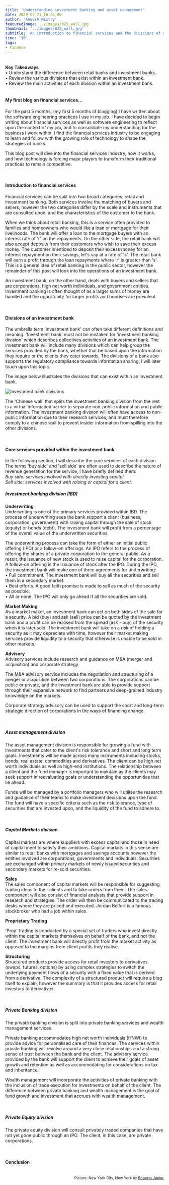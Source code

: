 ```yaml
---
title: 'Understanding investment banking and asset management'
date: 2020-09-21 16:34:00
author: 'Aneesh Mistry'
featuredImage: ../images/025_wall.jpg
thumbnail: '../images/025_wall.jpg'
subtitle: 'An introduction to financial services and the divisions of an investment bank.'
time: '10'
tags:
- Finance
---
```

<br>
<strong>Key Takeaways</strong><br>
&#8226; Understand the difference between retail banks and investment banks.<br>
&#8226; Review the various divisions that exist within an investment bank.<br>
&#8226; Review the main activities of each division within an investment bank.<br>

<br>
<h4>My first blog on financial services...</h4>
<p>
For the past 5 months, (my first 5 months of blogging) I have written about the software engineering practices I use in my job. I have decided to begin writing about financial services as well as software engineering to reflect upon the context of my job, and to consolidate my understanding for the business I work within. I find the financial services industry to be engaging to learn and follow with the growing role of technology to shape the strategies of banks.
</p>
<p>
This blog post will dive into the financial services industry, how it works, and how technology is forcing major players to transform their traditional practices to remain competitive.
</p>

<br>
<h4>Introduction to financial services</h4>
<p>
Financial services can be split into two broad categories: retail and investment banking. Both services involve the matching of buyers and sellers, however the two categories differ by the scale and instruments that are consulted upon, and the characteristics of the customer to the bank.
</p>
<p>
When we think about retail banking, this is a service often provided to families and homeowners who would like a loan or mortgage for their livelihoods. The bank will offer a loan to the mortgage buyers with an interest rate of 'r' on the repayments. On the other side, the retail bank will also accept deposits from their customers who wish to save their excess money. The customer is enticed to deposit their excess money for an interest repayment on their savings, let's say at a rate of 's'. The retail bank will earn a profit through the loan repayments where 'r' is greater than 's'. This is a general idea of retail banking in the public sector, however the remainder of this post will look into the operations of an investment bank.
</p>
<p>
An investment bank, on the other hand, deals with buyers and sellers that are corporations, high net worth individuals, and government entities. Investment banking is often thought of as a larger sums of money are handled and the opportunity for larger profits and bonuses are prevalent. 
</p>

<br>
<h4>Divisions of an investment bank</h4>
<p>
The umbrella term 'investment bank' can often take different definitions and meaning. 'Investment bank' must not be mistaken for 'investment banking division' which describes collectives activities of an investment bank. The investment bank will include many divisions which can help group the services provided by the bank, whether that be based upon the information they require or the clients they cater towards. The divisions of a bank also supports the regulatory compliance towards information sharing, I will later touch upon this topic.
</p>
<p>
The image below illustrates the divisions that can exist within an investment bank. 

![Investment bank divisions](../../src/images/025_divisions.png)

The 'Chinese wall' that splits the investment banking division from the rest is a virtual information barrier to separate non-public information and public information. The investment banking division will often have access to non-public information due to their research services, and must therefore comply to a chinese wall to prevent insider information from spilling into the other divisions.
</p>
<br>
<h4>Core services provided within the investment bank</h4>
<p>
In the following section, I will describe the core services of each division. The terms 'buy side' and 'sell side' are often used to describe the nature of revenue generation for the service, I have briefly defined them:
<br>
<i>Buy side: services involved with directly investing capital.</i><br>
<i>Sell side: services involved with raising or capital for a client.</i>
</p>
<h5><strong>Investment banking division (IBD)</strong></h5>
<p>
<strong>Underwriting</strong><br>
Underwriting is one of the primary services provided within IBD. The process of underwriting sees the bank support a client (business, corporation, government) with raising capital through the sale of stock (equity) or bonds (debt). The investment bank will profit from a percentage of the overall value of the underwritten securities.
</p>
<p>
The underwriting process can take the form of either an initial public offering (IPO) or a follow-on offerings. An IPO refers to the process of offering the shares of a private corporation to the general public. As a result, the issuance of new stock is used to raise capital for the corporation. A follow-on offering is the issuance of stock after the IPO. During the IPO, the investment bank will make one of three agreements for underwriting:<br>
&#8226; Full commitment. The investment bank will buy all the securities and sell them in a secondary market.<br>
&#8226; Best efforts. A good faith promise is made to sell as much of the security as possible.<br>
&#8226; All or none. The IPO will only go ahead if all the securities are sold.<br>
</p>

<p>
<strong>Market Making</strong><br>
As a market maker, an investment bank can act on both sides of the sale for a security. A bid (buy) and ask (sell) price can be quoted by the investment bank and a profit can be realised from the spread (ask - buy) of the security when it is later sold. The investment bank will take on a risk of holding a security as it may depreciate with time, however their market making services provide liquidity to a security that otherwise is unable to be sold in other markets.
</p>

<p>
<strong>Advisory</strong><br>
Advisory services include research and guidance on M&A (merger and acquisition) and corporate strategy.
</p>
<p>
The M&A advisory service includes the negotiation and structuring of a merger or acquisition between two corporations. The corporations can be public or private, and the investment bank are able to provide support through their expansive network to find partners and deep-grained industry knowledge on the markets.
</p>
<p>
Corporate strategy advisory can be used to support the short and long-term strategic direction of corporations in the ways of financing change.
</p>
<br>
<h5><strong>Asset management division</strong></h5>
<p>
The asset management division is responsible for growing a fund with investments that cater to the client's risk tolerance and short and long term goals. Investments will be made across many instruments including stocks, bonds, real estate, commodities and derivatives. The client can be high net worth individuals as well as high-end institutions. The relationship between a client and the fund manager is important to maintain as the clients may seek support in reevaluating goals or understanding the opportunities that lie ahead.
</p>
<p>
Funds will be managed by a portfolio managers who will utilise the research and guidance of their teams to make investment decisions upon the fund. The fund will have a specific criteria such as the risk tolerance, type of securities that are invested upon, and the liquidity of the fund to adhere to.
</p>

<br>
<h5><strong>Capital Markets division</strong></h5>
<p>
Capital markets are where suppliers with excess capital and those in need of capital meet to satisfy their ambitions. Capital markets in this sense are similar to retail banks with mortgages and savings accounts however the entities involved are corporations, governments and individuals. Securities are exchanged within primary markets of newly issued securities and secondary markets for re-sold securities. 
</p>
<p>
<strong>Sales</strong><br>
The sales component of capital markets will be responsible for suggesting trading ideas to their clients and to take orders from them. The sales component will also consist of financial analysts that provide support in research and strategies. The order will then be communicated to the trading desks where they are priced and executed. Jordan Belfort is a famous stockbroker who had a job within sales. 
</p>
<p>
<strong>Proprietary Trading</strong><br>
</p>
'Prop' trading is conducted by a special set of traders who invest directly within the capital markets themselves on behalf of the bank, and not the client. The investment bank will directly profit from the market activity as opposed to the margins from client profits they realise. 
<p>
<strong>Structuring</strong><br>
Structured products provide access for retail investors to derivatives (swaps, futures, options) by using complex strategies to switch the underlying payment flows of a security with a fixed value that is derived from a derivative. The complexity of a structured product will require a blog itself to explain, however the summary is that it provides access for retail investors to derivatives.
</p>

<br>
<h5><strong>Private Banking division</strong></h5>
<p>
The private banking division is split into private banking services and wealth management services.
</p>
<p>
Private banking accommodates high net worth individuals (HNWI) to provide advice for personalised care of their finances. The services within private banking will revolve around a very close relationships and a strong sense of trust between the bank and the client. The advisory service provided by the bank will support the client to achieve their goals of asset growth and retention as well as accommodating for considerations on tax and inheritance.
</p>
<p>
Wealth management will incorporate the activities of private banking with the inclusion of trade execution for investments on behalf of the client. The difference between private banking and wealth management is the goal of fund growth and investment that accrues with wealth management.
</p>
<br>
<h5><strong>Private Equity division</strong></h5>
<p>
The private equity division will consult privately traded companies that have not yet gone public through an IPO. The client, in this case, are private corporations. 
</p>

<br>
<h4>Conclusion</h4>
<p>


</p>

<br>
<small style="float: right;" >Picture: New York City, New York by <a target="_blank" href="https://unsplash.com/@juniorwebd">Roberto Júnior</small></a><br>
